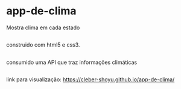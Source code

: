 # app-de-clima
Mostra clima em cada estado 
##

construido com html5 e css3. 
##
consumido uma API que traz informações climáticas 
##
link para visualização: https://cleber-shoyu.github.io/app-de-clima/


